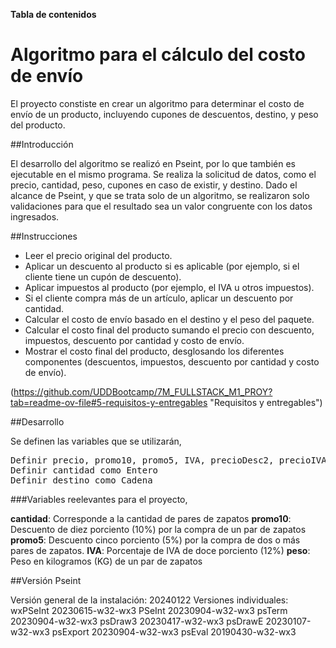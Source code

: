 **Tabla de contenidos**

# Algoritmo para el cálculo del costo de envío

El proyecto constiste en crear un algoritmo para determinar el costo de envío de un producto, incluyendo cupones de descuentos, destino, y peso del producto.

##Introducción

El desarrollo del algoritmo se realizó en Pseint, por lo que también es ejecutable en el mismo programa. Se realiza la solicitud de datos, como  el precio, cantidad, peso, cupones en caso de existir, y destino. Dado el alcance de Pseint, y que se trata solo de un algoritmo, se realizaron solo validaciones para que el resultado sea un valor congruente con los datos ingresados.

##Instrucciones

- Leer el precio original del producto.
- Aplicar un descuento al producto si es aplicable (por ejemplo, si el cliente tiene un cupón de descuento).
- Aplicar impuestos al producto (por ejemplo, el IVA u otros impuestos).
- Si el cliente compra más de un artículo, aplicar un descuento por cantidad.
- Calcular el costo de envío basado en el destino y el peso del paquete.
- Calcular el costo final del producto sumando el precio con descuento, impuestos, descuento por cantidad y costo de envío.
- Mostrar el costo final del producto, desglosando los diferentes componentes (descuentos, impuestos, descuento por cantidad y costo de envío).

(https://github.com/UDDBootcamp/7M_FULLSTACK_M1_PROY?tab=readme-ov-file#5-requisitos-y-entregables "Requisitos y entregables")

##Desarrollo

Se definen las variables que se utilizarán,
<pre>
Definir precio, promo10, promo5, IVA, precioDesc2, precioIVA, total1, total2,     precioEnvioTotal, posicion, precioxDestino, peso, i, j como Real
Definir cantidad como Entero
Definir destino como Cadena
</pre>

###Variables reelevantes para el proyecto,

**cantidad**: Corresponde a la cantidad de pares de zapatos
**promo10**: Descuento de diez porciento (10%) por la compra de un par de zapatos
**promo5**: Descuento cinco porciento (5%) por la compra de dos o más pares de zapatos.
**IVA**: Porcentaje de IVA de doce porciento (12%)
**peso**: Peso en kilogramos (KG) de un par de zapatos

##Versión Pseint

Versión general de la instalación: 20240122
Versiones individuales:
     wxPSeInt 20230615-w32-wx3
     PSeInt 20230904-w32-wx3
     psTerm 20230904-w32-wx3
     psDraw3 20230417-w32-wx3
     psDrawE 20230107-w32-wx3
     psExport 20230904-w32-wx3
     psEval 20190430-w32-wx3
